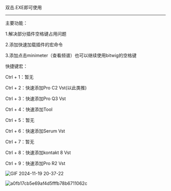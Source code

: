 双击.EXE即可使用


----------------------------------------------------------

主要功能：

1.解决部分插件空格键占用问题

2.添加快速加载插件的宏命令

3.添加点击minimeter（查看频谱）也可以继续使用bitwig的空格键

       
快捷键宏：

  Ctrl + 1：暂无

  Ctrl + 2：快速添加Pro C2 Vst(以此类推)

  Ctrl + 3：快速添加Pro Q3 Vst

  Ctrl + 4：快速添加Tool

  Ctrl + 5：暂无

  Ctrl + 6：快速添加Serum Vst

  Ctrl + 7：暂无

  Ctrl + 8：快速添加kontakt 8 Vst

  Ctrl + 9：快速添加Pro R2 Vst
  
![GIF 2024-11-19 20-37-22](https://github.com/user-attachments/assets/8c4b81fa-7df3-4541-bcee-576bc577bdad)

![a0fb17cb5e69af4d5fffb78b6711062c](https://github.com/user-attachments/assets/0db58837-e397-4a8a-817b-3ff10056d033)
